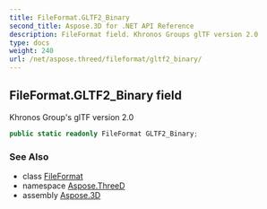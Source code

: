 ```yaml
---
title: FileFormat.GLTF2_Binary
second_title: Aspose.3D for .NET API Reference
description: FileFormat field. Khronos Groups glTF version 2.0
type: docs
weight: 240
url: /net/aspose.threed/fileformat/gltf2_binary/
---
```

## FileFormat.GLTF2_Binary field

Khronos Group's glTF version 2.0

```csharp
public static readonly FileFormat GLTF2_Binary;
```

### See Also

* class [FileFormat](../)
* namespace [Aspose.ThreeD](../../../aspose.threed/)
* assembly [Aspose.3D](../../../)


